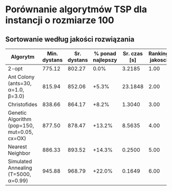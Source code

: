 # Porównanie algorytmów TSP dla instancji o rozmiarze 100

## Sortowanie według jakości rozwiązania

| Algorytm | Min. dystans | Sr. dystans | % ponad najlepszy | Sr. czas [s] | Ranking jakosci |
| --- | --- | --- | --- | --- | --- |
| 2-opt | 775.12 | 802.27 | 0.0% | 3.2185 | 1.00 |
| Ant Colony (ants=30, α=1.0, β=3.0) | 815.94 | 852.06 | +5.3% | 23.1848 | 2.00 |
| Christofides | 838.66 | 864.17 | +8.2% | 1.3040 | 3.00 |
| Genetic Algorithm (pop=150, mut=0.05, cx=OX) | 877.50 | 878.47 | +13.2% | 8.5635 | 4.00 |
| Nearest Neighbor | 886.33 | 893.52 | +14.3% | 0.2500 | 5.00 |
| Simulated Annealing (T=5000, α=0.99) | 945.88 | 968.79 | +22.0% | 0.1649 | 6.00 |
